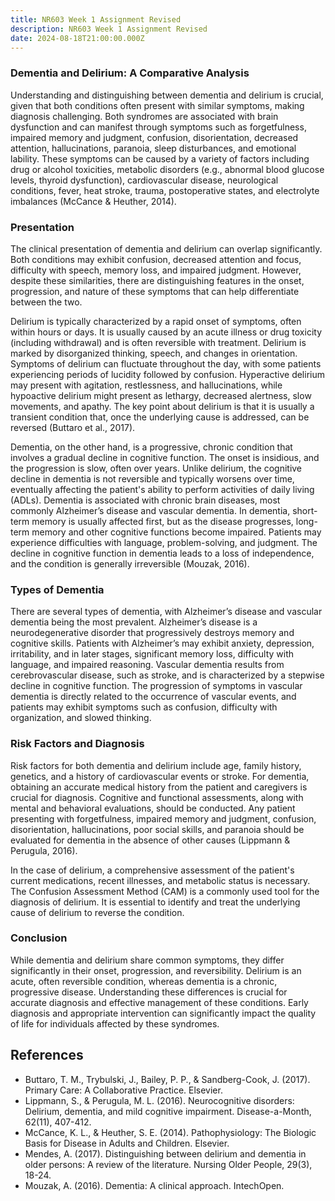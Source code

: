 ```yaml
---
title: NR603 Week 1 Assignment Revised
description: NR603 Week 1 Assignment Revised
date: 2024-08-18T21:00:00.000Z
---
```


### Dementia and Delirium: A Comparative Analysis

Understanding and distinguishing between dementia and delirium is crucial, given that both conditions often present with similar symptoms, making diagnosis challenging. Both syndromes are associated with brain dysfunction and can manifest through symptoms such as forgetfulness, impaired memory and judgment, confusion, disorientation, decreased attention, hallucinations, paranoia, sleep disturbances, and emotional lability. These symptoms can be caused by a variety of factors including drug or alcohol toxicities, metabolic disorders (e.g., abnormal blood glucose levels, thyroid dysfunction), cardiovascular disease, neurological conditions, fever, heat stroke, trauma, postoperative states, and electrolyte imbalances (McCance & Heuther, 2014).

### Presentation

The clinical presentation of dementia and delirium can overlap significantly. Both conditions may exhibit confusion, decreased attention and focus, difficulty with speech, memory loss, and impaired judgment. However, despite these similarities, there are distinguishing features in the onset, progression, and nature of these symptoms that can help differentiate between the two.

Delirium is typically characterized by a rapid onset of symptoms, often within hours or days. It is usually caused by an acute illness or drug toxicity (including withdrawal) and is often reversible with treatment. Delirium is marked by disorganized thinking, speech, and changes in orientation. Symptoms of delirium can fluctuate throughout the day, with some patients experiencing periods of lucidity followed by confusion. Hyperactive delirium may present with agitation, restlessness, and hallucinations, while hypoactive delirium might present as lethargy, decreased alertness, slow movements, and apathy. The key point about delirium is that it is usually a transient condition that, once the underlying cause is addressed, can be reversed (Buttaro et al., 2017).

Dementia, on the other hand, is a progressive, chronic condition that involves a gradual decline in cognitive function. The onset is insidious, and the progression is slow, often over years. Unlike delirium, the cognitive decline in dementia is not reversible and typically worsens over time, eventually affecting the patient's ability to perform activities of daily living (ADLs). Dementia is associated with chronic brain diseases, most commonly Alzheimer’s disease and vascular dementia. In dementia, short-term memory is usually affected first, but as the disease progresses, long-term memory and other cognitive functions become impaired. Patients may experience difficulties with language, problem-solving, and judgment. The decline in cognitive function in dementia leads to a loss of independence, and the condition is generally irreversible (Mouzak, 2016).

### Types of Dementia

There are several types of dementia, with Alzheimer’s disease and vascular dementia being the most prevalent. Alzheimer’s disease is a neurodegenerative disorder that progressively destroys memory and cognitive skills. Patients with Alzheimer’s may exhibit anxiety, depression, irritability, and in later stages, significant memory loss, difficulty with language, and impaired reasoning. Vascular dementia results from cerebrovascular disease, such as stroke, and is characterized by a stepwise decline in cognitive function. The progression of symptoms in vascular dementia is directly related to the occurrence of vascular events, and patients may exhibit symptoms such as confusion, difficulty with organization, and slowed thinking.

### Risk Factors and Diagnosis

Risk factors for both dementia and delirium include age, family history, genetics, and a history of cardiovascular events or stroke. For dementia, obtaining an accurate medical history from the patient and caregivers is crucial for diagnosis. Cognitive and functional assessments, along with mental and behavioral evaluations, should be conducted. Any patient presenting with forgetfulness, impaired memory and judgment, confusion, disorientation, hallucinations, poor social skills, and paranoia should be evaluated for dementia in the absence of other causes (Lippmann & Perugula, 2016).

In the case of delirium, a comprehensive assessment of the patient's current medications, recent illnesses, and metabolic status is necessary. The Confusion Assessment Method (CAM) is a commonly used tool for the diagnosis of delirium. It is essential to identify and treat the underlying cause of delirium to reverse the condition.

### Conclusion

While dementia and delirium share common symptoms, they differ significantly in their onset, progression, and reversibility. Delirium is an acute, often reversible condition, whereas dementia is a chronic, progressive disease. Understanding these differences is crucial for accurate diagnosis and effective management of these conditions. Early diagnosis and appropriate intervention can significantly impact the quality of life for individuals affected by these syndromes.

## References

* Buttaro, T. M., Trybulski, J., Bailey, P. P., & Sandberg-Cook, J. (2017). Primary Care: A Collaborative Practice. Elsevier.
* Lippmann, S., & Perugula, M. L. (2016). Neurocognitive disorders: Delirium, dementia, and mild cognitive impairment. Disease-a-Month, 62(11), 407-412.
* McCance, K. L., & Heuther, S. E. (2014). Pathophysiology: The Biologic Basis for Disease in Adults and Children. Elsevier.
* Mendes, A. (2017). Distinguishing between delirium and dementia in older persons: A review of the literature. Nursing Older People, 29(3), 18-24.
* Mouzak, A. (2016). Dementia: A clinical approach. IntechOpen.
